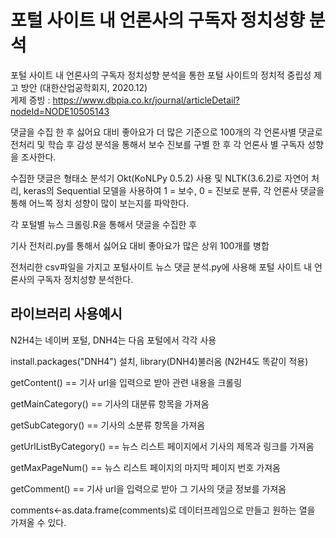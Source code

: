 # 포털 사이트 내 언론사의 구독자 정치성향 분석 #

포털 사이트 내 언론사의 구독자 정치성향 분석을 통한 포털 사이트의 정치적 중립성 제고 방안 (대한산업공학회지, 2020.12)   
게제 증빙 : https://www.dbpia.co.kr/journal/articleDetail?nodeId=NODE10505143

댓글을 수집 한 후 싫어요 대비 좋아요가 더 많은 기준으로 100개의 각 언론사별 댓글로 전처리 및 학습 후 감성 분석을 통해서 보수 진보를 구별 한 후 각 언론사 별 구독자 성향을 조사한다.

수집한 댓글은 형태소 분석기 Okt(KoNLPy 0.5.2) 사용 및 NLTK(3.6.2)로 자연어 처리, keras의 Sequential 모델을 사용하여 1 = 보수, 0 = 진보로 분류, 각 언론사 댓글을 통해 어느쪽 정치 성향이 많이 보는지를 파악한다.

각 포털별 뉴스 크롤링.R을 통해서 댓글을 수집한 후

기사 전처리.py를 통해서 싫어요 대비 좋아요가 많은 상위 100개를 병합

전처리한 csv파일을 가지고 포털사이트 뉴스 댓글 분석.py에 사용해 포털 사이트 내 언론사의 구독자 정치성향 분석한다.

## 라이브러리 사용예시 ##
N2H4는 네이버 포털, DNH4는 다음 포털에서 각각 사용

install.packages("DNH4") 설치, library(DNH4)불러옴 (N2H4도 똑같이 적용)

getContent() == 기사 url을 입력으로 받아 관련 내용을 크롤링

getMainCategory() == 기사의 대분류 항목을 가져옴

getSubCategory() == 기사의 소분류 항목을 가져옴

getUrlListByCategory() == 뉴스 리스트 페이지에서 기사의 제목과 링크를 가져옴

getMaxPageNum() == 뉴스 리스트 페이지의 마지막 페이지 번호 가져옴

getComment() == 기사 url을 입력으로 받아 그 기사의 댓글 정보를 가져옴

comments<-as.data.frame(comments)로 데이터프레임으로 만들고 원하는 열을 가져올 수 있다.


